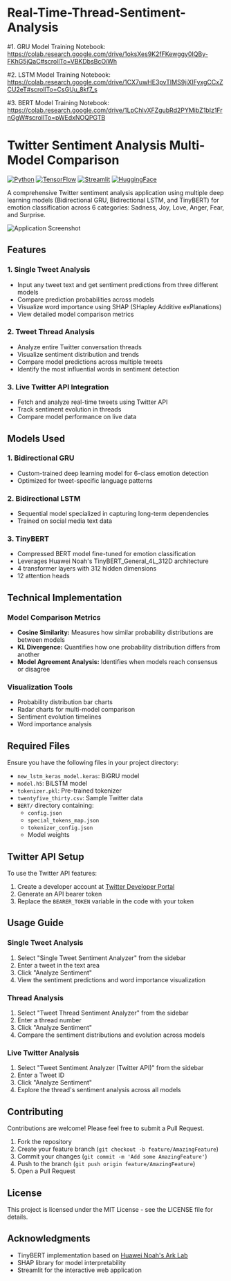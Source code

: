 # Real-Time-Thread-Sentiment-Analysis

#1. GRU Model Training Notebook:
https://colab.research.google.com/drive/1oksXes9K2fFKewggy0IQBy-FKhG5jQaC#scrollTo=VBKDbsBcOiWh

#2. LSTM Model Training Notebook:
https://colab.research.google.com/drive/1CX7uwHE3pvTIMS9jiXIFyxgCCxZCU2eT#scrollTo=CsGUu_8kf7_s

#3. BERT Model Training Notebook:
https://colab.research.google.com/drive/1LpChlvXFZgubRd2PYMibZ1bIz1FrnGgW#scrollTo=pWEdxNOQPGTB

# Twitter Sentiment Analysis Multi-Model Comparison

[![Python](https://img.shields.io/badge/Python-3.7+-blue.svg)](https://www.python.org/)
[![TensorFlow](https://img.shields.io/badge/TensorFlow-2.x-orange.svg)](https://www.tensorflow.org/)
[![Streamlit](https://img.shields.io/badge/Streamlit-1.x-red.svg)](https://streamlit.io/)
[![HuggingFace](https://img.shields.io/badge/HuggingFace-Transformers-yellow.svg)](https://huggingface.co/transformers/)

A comprehensive Twitter sentiment analysis application using multiple deep learning models (Bidirectional GRU, Bidirectional LSTM, and TinyBERT) for emotion classification across 6 categories: Sadness, Joy, Love, Anger, Fear, and Surprise.

![Application Screenshot](https://via.placeholder.com/800x400?text=Twitter+Sentiment+Analysis+Demo)

## Features

### 1. Single Tweet Analysis
- Input any tweet text and get sentiment predictions from three different models
- Compare prediction probabilities across models
- Visualize word importance using SHAP (SHapley Additive exPlanations)
- View detailed model comparison metrics

### 2. Tweet Thread Analysis
- Analyze entire Twitter conversation threads
- Visualize sentiment distribution and trends
- Compare model predictions across multiple tweets
- Identify the most influential words in sentiment detection

### 3. Live Twitter API Integration
- Fetch and analyze real-time tweets using Twitter API
- Track sentiment evolution in threads
- Compare model performance on live data

## Models Used

### 1. Bidirectional GRU
- Custom-trained deep learning model for 6-class emotion detection
- Optimized for tweet-specific language patterns

### 2. Bidirectional LSTM
- Sequential model specialized in capturing long-term dependencies
- Trained on social media text data

### 3. TinyBERT
- Compressed BERT model fine-tuned for emotion classification
- Leverages Huawei Noah's TinyBERT_General_4L_312D architecture
- 4 transformer layers with 312 hidden dimensions
- 12 attention heads

## Technical Implementation

### Model Comparison Metrics
- **Cosine Similarity:** Measures how similar probability distributions are between models
- **KL Divergence:** Quantifies how one probability distribution differs from another
- **Model Agreement Analysis:** Identifies when models reach consensus or disagree

### Visualization Tools
- Probability distribution bar charts
- Radar charts for multi-model comparison
- Sentiment evolution timelines
- Word importance analysis

## Required Files

Ensure you have the following files in your project directory:

- `new_lstm_keras_model.keras`: BiGRU model
- `model.h5`: BiLSTM model
- `tokenizer.pkl`: Pre-trained tokenizer
- `twentyfive_thirty.csv`: Sample Twitter data
- `BERT/` directory containing:
  - `config.json`
  - `special_tokens_map.json`
  - `tokenizer_config.json`
  - Model weights

## Twitter API Setup

To use the Twitter API features:
1. Create a developer account at [Twitter Developer Portal](https://developer.twitter.com/en/portal/dashboard)
2. Generate an API bearer token
3. Replace the `BEARER_TOKEN` variable in the code with your token

## Usage Guide

### Single Tweet Analysis
1. Select "Single Tweet Sentiment Analyzer" from the sidebar
2. Enter a tweet in the text area
3. Click "Analyze Sentiment"
4. View the sentiment predictions and word importance visualization

### Thread Analysis
1. Select "Tweet Thread Sentiment Analyzer" from the sidebar
2. Enter a thread number
3. Click "Analyze Sentiment"
4. Compare the sentiment distributions and evolution across models

### Live Twitter Analysis
1. Select "Tweet Sentiment Analyzer (Twitter API)" from the sidebar
2. Enter a Tweet ID
3. Click "Analyze Sentiment"
4. Explore the thread's sentiment analysis across all models

## Contributing

Contributions are welcome! Please feel free to submit a Pull Request.

1. Fork the repository
2. Create your feature branch (`git checkout -b feature/AmazingFeature`)
3. Commit your changes (`git commit -m 'Add some AmazingFeature'`)
4. Push to the branch (`git push origin feature/AmazingFeature`)
5. Open a Pull Request

## License

This project is licensed under the MIT License - see the LICENSE file for details.

## Acknowledgments

- TinyBERT implementation based on [Huawei Noah's Ark Lab](https://github.com/huawei-noah/Pretrained-Language-Model/tree/master/TinyBERT)
- SHAP library for model interpretability
- Streamlit for the interactive web application
